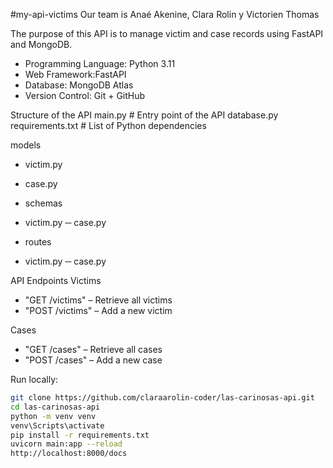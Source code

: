 #my-api-victims
Our team is Anaé Akenine, Clara Rolin y Victorien Thomas

The purpose of this API is to manage victim and case records using FastAPI and MongoDB.  

- Programming Language: Python 3.11
- Web Framework:FastAPI
- Database: MongoDB Atlas
- Version Control: Git + GitHub

Structure of the API
main.py # Entry point of the API
database.py 
requirements.txt # List of Python dependencies

models
- victim.py
- case.py

- schemas
- victim.py
  ─ case.py

- routes
- victim.py
  ─ case.py

API Endpoints
Victims
- "GET /victims" – Retrieve all victims
- "POST /victims" – Add a new victim

Cases
- "GET /cases" – Retrieve all cases
- "POST /cases" – Add a new case

Run locally:
   ```bash
   git clone https://github.com/claraarolin-coder/las-carinosas-api.git
   cd las-carinosas-api
python -m venv venv
venv\Scripts\activate
pip install -r requirements.txt
uvicorn main:app --reload
http://localhost:8000/docs





